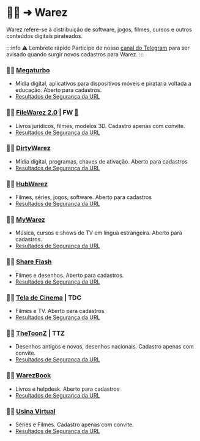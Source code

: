 # 🏴‍☠️ ➜ Warez

Warez refere-se à distribuição de software, jogos, filmes, cursos e outros conteúdos digitais pirateados.

:::info ⚠️ Lembrete rápido
Participe de nosso [canal do Telegram](https://t.me/trackerslist) para ser avisado quando surgir novos cadastros para Warez.
:::

### 🏴‍☠️ [Megaturbo](https://megaturbo.org)

- Mídia digital, aplicativos para dispositivos móveis e pirataria voltada a educação. Aberto para cadastros.
- [Resultados de Segurança da URL](https://www.urlvoid.com/scan/megaturbo.org/)

### 🏴‍☠️ [FileWarez 2.0](https://filewarez.club/) | FW [📣](https://t.me/filewarezclub)

- Livros jurídicos, filmes, modelos 3D. Cadastro apenas com convite.
- [Resultados de Segurança da URL](https://www.urlvoid.com/scan/filewarez.club/)

### 🏴‍☠️ [DirtyWarez](https://forum.dirtywarez.com/)

- Mídia digital, programas, chaves de ativação. Aberto para cadastros
- [Resultados de Segurança da URL](https://www.urlvoid.com/scan/dirtywarez.com/)

### 🏴‍☠️ [HubWarez](https://hubwarez.tv/forum/register.php)

- Filmes, séries, jogos, software. Aberto para cadastros
- [Resultados de Segurança da URL](https://www.urlvoid.com/scan/hubwarez.tv/)

### 🏴‍☠️ [MyWarez](https://mywarez.org/ucp.php?mode=register)

- Música, cursos e shows de TV em língua estrangeira. Aberto para cadastros.
- [Resultados de Segurança da URL](https://www.urlvoid.com/scan/mywarez.org/)

### 🏴‍☠️ [Share Flash](https://www.shareflash.xyz/)

- Filmes e desenhos. Aberto para cadastros.
- [Resultados de Segurança da URL](https://www.urlvoid.com/scan/shareflash.xyz/)

### 🏴‍☠️ [Tela de Cinema](https://teladecinema.forumeiros.com/) | TDC

- Filmes e TV. Aberto para cadastros.
- [Resultados de Segurança da URL](https://www.urlvoid.com/scan/teladecinema.furmeiros.com/)

### 🏴‍☠️ [TheToonZ](https://www.thetoonz.com/) | TTZ

- Desenhos antigos e novos, desenhos nacionais. Cadastro apenas com convite.
- [Resultados de Segurança da URL](https://www.urlvoid.com/scan/thetoonz.com/)

### 🏴‍☠️ [WarezBook](https://www.warezbook.org/)

- Livros e helpdesk. Aberto para cadastros
- [Resultados de Segurança da URL](https://www.urlvoid.com/scan/warezbook.org/)

### 🏴‍☠️ [Usina Virtual](https://usinavirtual.com/)

- Séries e Filmes. Cadastro apenas com convite.
- [Resultados de Segurança da URL](https://www.urlvoid.com/scan/usinavirtual.com/)
